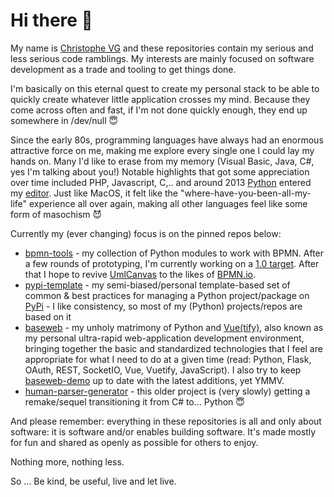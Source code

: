 # Hi there 👋

My name is [Christophe VG](https://christophe.vg) and these repositories contain my serious and less serious code ramblings. My interests are mainly focused on software development as a trade and tooling to get things done.

I'm basically on this eternal quest to create my personal stack to be able to quickly create whatever little application crosses my mind. Because they come across often and fast, if I'm not done quickly enough, they end up somewhere in /dev/null 😇

Since the early 80s, programming languages have always had an enormous attractive force on me, making me explore every single one I could lay my hands on. Many I'd like to erase from my memory (Visual Basic, Java, C#, yes I'm talking about you!) Notable highlights that got some appreciation over time included PHP, Javascript, C,.. and around 2013 [Python](https://github.com/search?q=owner%3Achristophevg+language%3APython&type=code) entered my [editor](https://macromates.com). Just like MacOS, it felt like the "where-have-you-been-all-my-life" experience all over again, making all other languages feel like some form of masochism 😈

Currently my (ever changing) focus is on the pinned repos below:

* [bpmn-tools](/bpmn-tools) - my collection of Python modules to work with BPMN. After a few rounds of prototyping, I'm currently working on a [1.0 target](/bpmn-tools/tree/redesign). After that I hope to revive [UmlCanvas](/umlcanvas) to the likes of [BPMN.io](https://bpmn.io).
* [pypi-template](/pypi-template) - my semi-biased/personal template-based set of common & best practices for managing a Python project/package on [PyPi](https://pypi.org/user/christophe.vg/) - I like consistency, so most of my (Python) projects/repos are based on it
* [baseweb](/baseweb) - my unholy matrimony of Python and [Vue(tify)](https://vuetifyjs.com), also known as my personal ultra-rapid web-application development environment, bringing together the basic and standardized technologies that I feel are appropriate for what I need to do at a given time (read: Python, Flask, OAuth, REST, SocketIO, Vue, Vuetify, JavaScript). I also try to keep [baseweb-demo](/baseweb-demo) up to date with the latest additions, yet YMMV.
* [human-parser-generator](/human-parser-generator) - this older project is (very slowly) getting a remake/sequel transitioning it from C# to... Python 😇

And please remember: everything in these repositories is all and only about software: it is software and/or enables building software. It's made mostly for fun and shared as openly as possible for others to enjoy.

Nothing more, nothing less.

So ... Be kind, be useful, live and let live.
